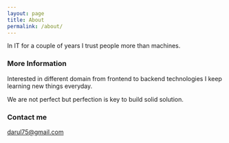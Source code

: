 ```yaml
---
layout: page
title: About
permalink: /about/
---
```


In IT for a couple of years I trust people more than machines.

### More Information

Interested in different domain from frontend to backend technologies I keep learning new things everyday.

We are not perfect but perfection is key to build solid solution.

### Contact me

[darul75@gmail.com](mailto:darul75@gmail.com)
